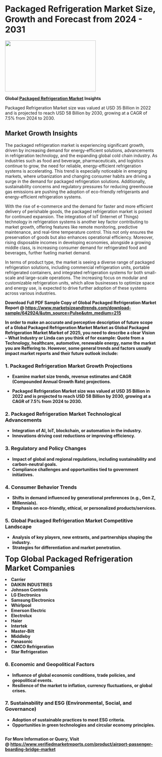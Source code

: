<H1>Packaged Refrigeration Market Size, Growth and Forecast from 2024 - 2031</H1><img class="aligncenter size-medium wp-image-584254" src="https://thirdeyenews.in/wp-content/uploads/2024/09/Global-Market-Research-300x168.jpeg" alt="" width="300" height="168" /><p><strong>Global&nbsp;<a href="https://www.marketsizeandtrends.com/download-sample/642924/&amp;utm_source=Pulse&amp;utm_medium=215">Packaged Refrigeration Market</a> Insights</strong></p><p>Packaged Refrigeration Market size was valued at USD 35 Billion in 2022 and is projected to reach USD 58 Billion by 2030, growing at a CAGR of 7.5% from 2024 to 2030.</p><p><h2>Market Growth Insights</h2> <p>The packaged refrigeration market is experiencing significant growth, driven by increasing demand for energy-efficient solutions, advancements in refrigeration technology, and the expanding global cold chain industry. As industries such as food and beverage, pharmaceuticals, and logistics continue to grow, the need for reliable, energy-efficient refrigeration systems is accelerating. This trend is especially noticeable in emerging markets, where urbanization and changing consumer habits are driving a surge in the demand for packaged refrigeration solutions. Additionally, sustainability concerns and regulatory pressures for reducing greenhouse gas emissions are pushing the adoption of eco-friendly refrigerants and energy-efficient refrigeration systems.</p> <p><strong></strong></p> <p>With the rise of e-commerce and the demand for faster and more efficient delivery of perishable goods, the packaged refrigeration market is poised for continued expansion. The integration of IoT (Internet of Things) technology in refrigeration systems is another key factor contributing to market growth, offering features like remote monitoring, predictive maintenance, and real-time temperature control. This not only ensures the preservation of goods but also enhances operational efficiency. Moreover, rising disposable incomes in developing economies, alongside a growing middle class, is increasing consumer demand for refrigerated food and beverages, further fueling market demand.</p> <p>In terms of product type, the market is seeing a diverse range of packaged refrigeration solutions, including commercial refrigeration units, portable refrigerated containers, and integrated refrigeration systems for both small-scale and large-scale operations. The increasing focus on modular and customizable refrigeration units, which allow businesses to optimize space and energy use, is expected to drive further adoption of these systems across various industries.</p> <p><strong></p><p><span class=""><strong>Download Full PDF Sample Copy of Global Packaged Refrigeration Market Report</strong> @ <a href="https://www.marketsizeandtrends.com/download-sample/642924/&amp;utm_source=Pulse&amp;utm_medium=215" target="_blank">https://www.marketsizeandtrends.com/download-sample/642924/&amp;utm_source=Pulse&amp;utm_medium=215</a></span></p><p>In order to make an accurate and perceptive description of future scope of a Global&nbsp;Packaged Refrigeration Market Market as Global&nbsp;Packaged Refrigeration Market Market of 2025, you need to describe a clear Vision &ndash; What Industry or Linda can you think of for example: Quote from a Technology, healthcare, automotive, renewable energy, name the market you are Reffering to. However, some general trends and factors usually impact market reports and their future outlook include:</p><h3>1.&nbsp;<strong>Packaged Refrigeration Market Growth Projections</strong></h3><ul><li>Examine market size trends, revenue estimates and CAGR (Compounded Annual Growth Rate) projections.</li><li><p>Packaged Refrigeration Market size was valued at USD 35 Billion in 2022 and is projected to reach USD 58 Billion by 2030, growing at a CAGR of 7.5% from 2024 to 2030.</p></li></ul><h3>2.&nbsp;<strong>Packaged Refrigeration Market Technological Advancements</strong></h3><ul><li>Integration of AI, IoT, blockchain, or automation in the industry.</li><li>Innovations driving cost reductions or improving efficiency.</li></ul><h3>3.&nbsp;<strong>Regulatory and Policy Changes</strong></h3><ul><li>Impact of global and regional regulations, including sustainability and carbon-neutral goals.</li><li>Compliance challenges and opportunities tied to government initiatives.</li></ul><h3>4.&nbsp;<strong>Consumer Behavior Trends</strong></h3><ul><li>Shifts in demand influenced by generational preferences (e.g., Gen Z, Millennials).</li><li>Emphasis on eco-friendly, ethical, or personalized products/services.</li></ul><h3>5.&nbsp;<strong>Global Packaged Refrigeration Market Competitive Landscape</strong></h3><ul><li>Analysis of key players, new entrants, and partnerships shaping the industry.</li><li>Strategies for differentiation and market penetration.</li></ul><p data-pm-slice="1 1 []"><span style="color: inherit; font-family: inherit; font-size: 25px;">Top Global Packaged Refrigeration Market Companies</span></p><div class="" data-test-id=""><p><li>Carrier</li><li> DAIKIN INDUSTRIES</li><li> Johnson Controls</li><li> LG Electronics</li><li> Samsung Electronics</li><li> Whirlpool</li><li> Emerson Electric</li><li> Electrolux</li><li> Haier</li><li> Intertek</li><li> Master-Bilt</li><li> Middleby</li><li> Panasonic</li><li> CIMCO Refrigeration</li><li> Star Refrigeration</li></p></div><h3>6.&nbsp;<strong>Economic and Geopolitical Factors</strong></h3><ul><li>Influence of global economic conditions, trade policies, and geopolitical events.</li><li>Resilience of the market to inflation, currency fluctuations, or global crises.</li></ul><h3>7.&nbsp;<strong>Sustainability and ESG (Environmental, Social, and Governance)</strong></h3><ul><li>Adoption of sustainable practices to meet ESG criteria.</li><li>Opportunities in green technologies and circular economy principles.</li></ul><h2><strong style="font-size: 14px;">For More Information or Query, Visit @&nbsp;</strong><a style="background-color: #ffffff; font-size: 14px;" href="https://www.marketsizeandtrends.com/report/packaged-refrigeration-market/" target="_blank">https://www.verifiedmarketreports.com/product/airport-passenger-boarding-bridge-market</a></h2>
